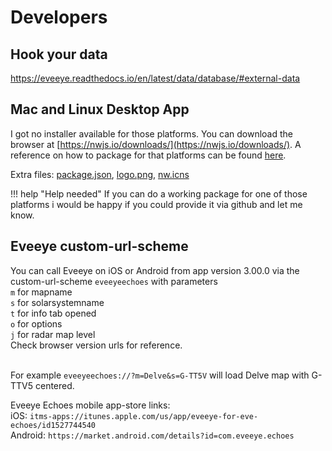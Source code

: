 # Developers

## Hook your data
https://eveeye.readthedocs.io/en/latest/data/database/#external-data

## Mac and Linux Desktop App
I got no installer available for those platforms. You can download the browser at [https://nwjs.io/downloads/](https://nwjs.io/downloads/). 
A reference on how to package for that platforms can be found [here](http://docs.nwjs.io/en/latest/For%20Users/Package%20and%20Distribute/#platform-specific-steps).

Extra files: [package.json](https://www.dropbox.com/s/0knpy9bi84dp7ay/package.json?dl=0), [logo.png](https://www.dropbox.com/s/b9adylfp2x1fmw6/logo.png?dl=0), [nw.icns](https://www.dropbox.com/s/0u6pfn6qkm33u5t/nw.icns?dl=0)

!!! help "Help needed"
    If you can do a working package for one of those platforms i would be happy if you could provide it via github and let me know.
    
## Eveeye custom-url-scheme
You can call Eveeye on iOS or Android from app version 3.00.0 via the custom-url-scheme `eveeyeechoes` with parameters <br>
`m` for mapname<br>
`s` for solarsystemname<br>
`t` for info tab opened <br>
`o` for options<br>
`j` for radar map level <br>
Check browser version urls for reference.<br><br>

For example `eveeyeechoes://?m=Delve&s=G-TT5V` will load Delve map with G-TTV5 centered. 

Eveeye Echoes mobile app-store links:<br>
iOS: `itms-apps://itunes.apple.com/us/app/eveeye-for-eve-echoes/id1527744540`<br>
Android: `https://market.android.com/details?id=com.eveeye.echoes`
<!--stackedit_data:
eyJoaXN0b3J5IjpbLTEwMTQ2NzEzNDYsNjc0OTY0MSwtMjA3OD
c4MjEyOCwtMTUxMDc3NzUwLDI3NzM5NzQ2NiwtMTMyNDYxNjQz
LDYxMDI5ODg4NiwyMDUzNTI0OTAwLDQzMDc0MDY3MCwtMjYxMT
EwNzk0XX0=
-->